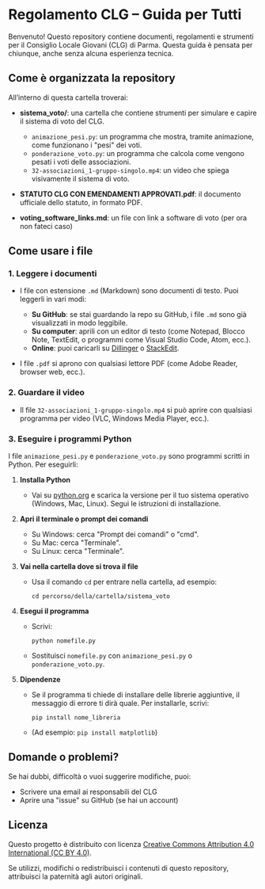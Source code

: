 
# Regolamento CLG – Guida per Tutti

Benvenuto! Questo repository contiene documenti, regolamenti e strumenti per il Consiglio Locale Giovani (CLG) di Parma. Questa guida è pensata per chiunque, anche senza alcuna esperienza tecnica.

## Come è organizzata la repository

All’interno di questa cartella troverai:

- **sistema_voto/**: una cartella che contiene strumenti per simulare e capire il sistema di voto del CLG.
	- `animazione_pesi.py`: un programma che mostra, tramite animazione, come funzionano i "pesi" dei voti.
	- `ponderazione_voto.py`: un programma che calcola come vengono pesati i voti delle associazioni.
	- `32-associazioni_1-gruppo-singolo.mp4`: un video che spiega visivamente il sistema di voto.

- **STATUTO CLG CON EMENDAMENTI APPROVATI.pdf**: il documento ufficiale dello statuto, in formato PDF.

- **voting_software_links.md**: un file con link a software di voto (per ora non fateci caso)

## Come usare i file

### 1. Leggere i documenti

- I file con estensione `.md` (Markdown) sono documenti di testo. Puoi leggerli in vari modi:
    - **Su GitHub**: se stai guardando la repo su GitHub, i file `.md` sono già visualizzati in modo leggibile.
	- **Su computer**: aprili con un editor di testo (come Notepad, Blocco Note, TextEdit, o programmi come Visual Studio Code, Atom, ecc.).
	- **Online**: puoi caricarli su [Dillinger](https://dillinger.io/) o [StackEdit](https://stackedit.io/).

- I file `.pdf` si aprono con qualsiasi lettore PDF (come Adobe Reader, browser web, ecc.).

### 2. Guardare il video

- Il file `32-associazioni_1-gruppo-singolo.mp4` si può aprire con qualsiasi programma per video (VLC, Windows Media Player, ecc.).

### 3. Eseguire i programmi Python

I file `animazione_pesi.py` e `ponderazione_voto.py` sono programmi scritti in Python. Per eseguirli:

1. **Installa Python**
	 - Vai su [python.org](https://www.python.org/downloads/) e scarica la versione per il tuo sistema operativo (Windows, Mac, Linux). Segui le istruzioni di installazione.

2. **Apri il terminale o prompt dei comandi**
	 - Su Windows: cerca "Prompt dei comandi" o "cmd".
	 - Su Mac: cerca "Terminale".
	 - Su Linux: cerca "Terminale".

3. **Vai nella cartella dove si trova il file**
	 - Usa il comando `cd` per entrare nella cartella, ad esempio:
		 ```
		 cd percorso/della/cartella/sistema_voto
		 ```

4. **Esegui il programma**
	 - Scrivi:
		 ```
		 python nomefile.py
		 ```
	 - Sostituisci `nomefile.py` con `animazione_pesi.py` o `ponderazione_voto.py`.

5. **Dipendenze**
	 - Se il programma ti chiede di installare delle librerie aggiuntive, il messaggio di errore ti dirà quale. Per installarle, scrivi:
		 ```
		 pip install nome_libreria
		 ```
	 - (Ad esempio: `pip install matplotlib`)

## Domande o problemi?

Se hai dubbi, difficoltà o vuoi suggerire modifiche, puoi:
- Scrivere una email ai responsabili del CLG
- Aprire una "issue" su GitHub (se hai un account)

## Licenza

Questo progetto è distribuito con licenza [Creative Commons Attribution 4.0 International (CC BY 4.0)](https://creativecommons.org/licenses/by/4.0/deed.it).

Se utilizzi, modifichi o redistribuisci i contenuti di questo repository, attribuisci la paternità agli autori originali.
